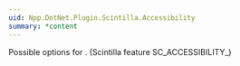 ```yaml
---
uid: Npp.DotNet.Plugin.Scintilla.Accessibility
summary: *content
---
```


Possible options for <xref href="Npp.DotNet.Plugin.IScintillaGateway.SetAccessibility(Npp.DotNet.Plugin.Scintilla.Accessibility)" data-throw-if-not-resolved="false"></xref>. (Scintilla feature SC_ACCESSIBILITY_)
